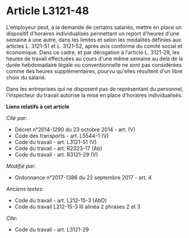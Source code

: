 # Article L3121-48

L'employeur peut, à la demande de certains salariés, mettre en place un dispositif d'horaires individualisés permettant un
report d'heures d'une semaine à une autre, dans les limites et selon les modalités définies aux articles L. 3121-51 et L.
3121-52, après avis conforme du                 comité social et économique. Dans ce cadre, et par dérogation à l'article L.
3121-29, les heures de travail effectuées au cours d'une même semaine au delà de la durée hebdomadaire légale ou
conventionnelle ne sont pas considérées comme des heures supplémentaires, pourvu qu'elles résultent d'un libre choix du
salarié. 

Dans les entreprises qui ne disposent pas de représentant du personnel, l'inspecteur du travail autorise la mise en place
d'horaires individualisés.

**Liens relatifs à cet article**

_Cité par_:

  - Décret n°2014-1290 du 23 octobre 2014 - art. (V)
  - Code des transports - art. L5544-1 (V)
  - Code du travail - art. L3121-51 (V)
  - Code du travail - art. R2323-17 (Ab)
  - Code du travail - art. R3121-29 (V)

_Modifié par_:

  - Ordonnance n°2017-1386 du 22 septembre 2017 - art. 4

_Anciens textes_:

  - Code du travail - art. L212-15-3 (AbD)
  - Code du travail L212-15-3 III alinéa 2 phrases 2 et 3

_Cite_:

  - Code du travail - art. L3121-29
